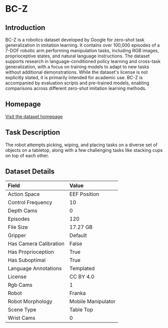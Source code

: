 # BC-Z


## Introduction

BC-Z is a robotics dataset developed by Google for zero-shot task generalization in imitation learning. It contains over 100,000 episodes of a 7-DOF robotic arm performing manipulation tasks, including RGB images, proprioceptive states, and natural language instructions. The dataset supports research in language-conditioned policy learning and cross-task generalization, with a focus on training models to adapt to new tasks without additional demonstrations. While the dataset's license is not explicitly stated, it is primarily intended for academic use. BC-Z is accompanied by evaluation scripts and pre-trained models, enabling comparisons across different zero-shot imitation learning methods.


## Homepage

[Visit the dataset homepage](https://www.kaggle.com/datasets/google/bc-z-robot/discussion/309201)


## Task Description

The robot attempts picking, wiping, and placing tasks on a diverse set of objects on a tabletop, along with a few challenging tasks like stacking cups on top of each other.


## Dataset Details

| Field                            | Value                    |
|:---------------------------------|:-------------------------|
| Action Space                     | EEF Position           |
| Control Frequency                     | 10           |
| Depth Cams                     | 0           |
| Episodes                     | 120           |
| File Size                     |  17.27 GB           |
| Gripper                     | Default           |
| Has Camera Calibration                     | False           |
| Has Proprioception                     | True           |
| Has Suboptimal                     | True           |
| Language Annotations                     | Templated           |
| License                     | CC BY 4.0           |
| Rgb Cams                     | 1           |
| Robot                     | Franka           |
| Robot Morphology                     | Mobile Manipulator           |
| Scene Type                     | Table Top           |
| Wrist Cams                     | 0           |


